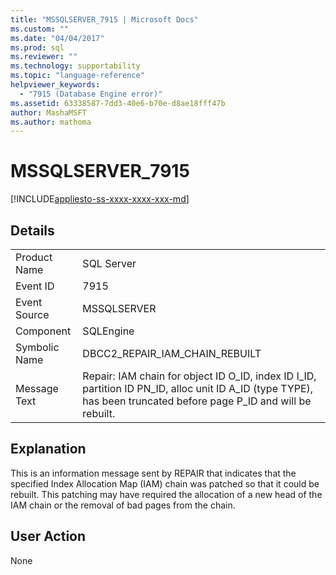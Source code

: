 ```yaml
---
title: "MSSQLSERVER_7915 | Microsoft Docs"
ms.custom: ""
ms.date: "04/04/2017"
ms.prod: sql
ms.reviewer: ""
ms.technology: supportability
ms.topic: "language-reference"
helpviewer_keywords: 
  - "7915 (Database Engine error)"
ms.assetid: 63338587-7dd3-40e6-b70e-d8ae18fff47b
author: MashaMSFT
ms.author: mathoma
---
```

# MSSQLSERVER_7915
[!INCLUDE[appliesto-ss-xxxx-xxxx-xxx-md](../../includes/appliesto-ss-xxxx-xxxx-xxx-md.md)]
  
## Details  
  
|||  
|-|-|  
|Product Name|SQL Server|  
|Event ID|7915|  
|Event Source|MSSQLSERVER|  
|Component|SQLEngine|  
|Symbolic Name|DBCC2_REPAIR_IAM_CHAIN_REBUILT|  
|Message Text|Repair: IAM chain for object ID O_ID, index ID I_ID, partition ID PN_ID, alloc unit ID A_ID (type TYPE), has been truncated before page P_ID and will be rebuilt.|  
  
## Explanation  
This is an information message sent by REPAIR that indicates that the specified Index Allocation Map (IAM) chain was patched so that it could be rebuilt. This patching may have required the allocation of a new head of the IAM chain or the removal of bad pages from the chain.  
  
## User Action  
None  
  
